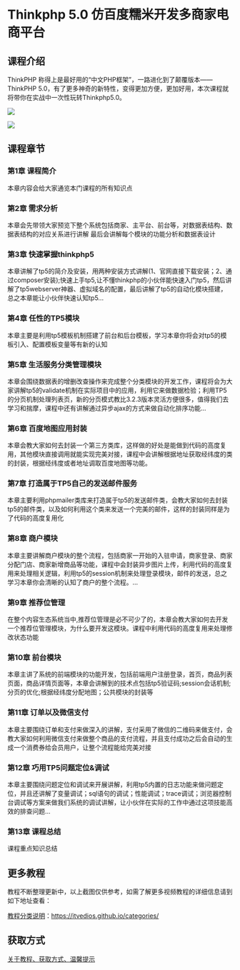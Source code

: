 # Thinkphp 5.0 仿百度糯米开发多商家电商平台

## 课程介绍

ThinkPHP 称得上是最好用的“中文PHP框架”，一路进化到了颠覆版本——ThinkPHP 5.0，有了更多神奇的新特性，变得更加方便，更加好用，本次课程就将带你在实战中一次性玩转Thinkphp5.0。

![](http://oqn6ggw87.bkt.clouddn.com/Thinkphp仿百度糯米开发多商家电商平台1.png)

<!--more-->

![](http://oqn6ggw87.bkt.clouddn.com/Thinkphp仿百度糯米开发多商家电商平台2.png)

## 课程章节

### 第1章 课程简介

本章内容会给大家通览本门课程的所有知识点

### 第2章 需求分析

本章会先带领大家预览下整个系统包括商家、主平台、前台等，对数据表结构、数据表结构的对应关系进行讲解 最后会讲解每个模块的功能分析和数据表设计

### 第3章 快速掌握thinkphp5

本章讲解了tp5的简介及安装，用两种安装方式讲解(1、官网直接下载安装；2、通过composer安装);快速上手tp5,让不懂thinkphp的小伙伴能快速入门tp5，然后讲解了tp5webserver神器、虚拟域名的配置，最后讲解了tp5的自动化模块搭建，总之本章能让小伙伴快速认知tp5...

### 第4章 任性的TP5模块

本章主要是利用tp5模板机制搭建了前台和后台模板，学习本章你将会对tp5的模板引入、配置模板变量等有新的认知

### 第5章 生活服务分类管理模块

本章会围绕数据表的增删改查操作来完成整个分类模块的开发工作，课程将会为大家讲解tp5的validate机制在实际项目中的应用，利用它来做数据检验；利用TP5的分页机制处理列表页，新的分页模式教比3.2.3版本灵活方便很多，值得我们去学习和揣摩，课程中还有讲解通过异步ajax的方式来做自动化排序功能...

### 第6章 百度地图应用封装

本章会教大家如何去封装一个第三方类库，这样做的好处是能做到代码的高度复用，其他模块直接调用就能实现完美对接，课程中会讲解根据地址获取经纬度的类的封装，根据经纬度或者地址调取百度地图等功能。

### 第7章 打造属于TP5自己的发送邮件服务

本章主要利用phpmailer类库来打造属于tp5的发送邮件类，会教大家如何去封装tp5的邮件类，以及如何利用这个类来发送一个完美的邮件，这样的封装同样是为了代码的高度复用化

### 第8章 商户模块

本章主要讲解商户模块的整个流程，包括商家一开始的入驻申请，商家登录、商家分配门店、商家新增商品等功能，课程中会封装异步图片上传，利用代码的高度复用来处理相关逻辑，利用tp5的session机制来处理登录模块，邮件的发送，总之学习本章你会清晰的认知了商户的整个流程。...

### 第9章 推荐位管理

在整个内容生态系统当中,推荐位管理是必不可少了的，本章会教大家如何去开发一个推荐位管理模块，为什么要开发这模块。课程中利用代码的高度复用来处理修改状态功能

### 第10章 前台模块

本章主讲了系统的前端模块的功能开发，包括前端用户注册登录，首页，商品列表页面，商品详情页面等，本章会讲解到的技术点包括tp5验证码;session会话机制;分页的优化;根据经纬度分配地图；公共模块的封装等

### 第11章 订单以及微信支付

本章主要围绕订单和支付来做深入的讲解，支付采用了微信的二维码来做支付，会教大家如何利用微信支付来做整个商品的支付流程，并且支付成功之后会自动的生成一个消费券给会员用户，让整个流程能给完美对接

### 第12章 巧用TP5问题定位&调试

本章主要围绕问题定位和调试来开展讲解，利用tp5内置的日志功能来做问题定位，并且还讲解了变量调试；sql语句的调试；性能调试；trace调试；浏览器控制台调试等方案来做我们系统的调试讲解，让小伙伴在实际的工作中通过这项技能高效的排查问题...

### 第13章 课程总结

课程重点知识总结

## 更多教程

教程不断整理更新中，以上截图仅供参考，如需了解更多视频教程的详细信息请到如下地址查看：

[教程分类说明](https://itvedios.github.io/categories/)：<https://itvedios.github.io/categories/>

## 获取方式

[关于教程、获取方式、温馨提示](https://itvedios.github.io/about/)

